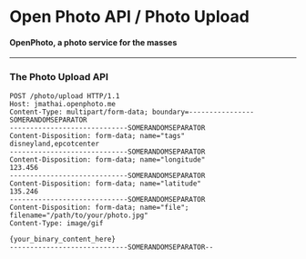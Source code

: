Open Photo API / Photo Upload
=======================
#### OpenPhoto, a photo service for the masses

----------------------------------------

### The Photo Upload API

    POST /photo/upload HTTP/1.1
    Host: jmathai.openphoto.me
    Content-Type: multipart/form-data; boundary=----------------SOMERANDOMSEPARATOR    
    -----------------------------SOMERANDOMSEPARATOR
    Content-Disposition: form-data; name="tags"
    disneyland,epcotcenter
    -----------------------------SOMERANDOMSEPARATOR
    Content-Disposition: form-data; name="longitude"
    123.456
    -----------------------------SOMERANDOMSEPARATOR
    Content-Disposition: form-data; name="latitude"
    135.246
    -----------------------------SOMERANDOMSEPARATOR
    Content-Disposition: form-data; name="file";
    filename="/path/to/your/photo.jpg"
    Content-Type: image/gif

    {your_binary_content_here}
    -----------------------------SOMERANDOMSEPARATOR--
